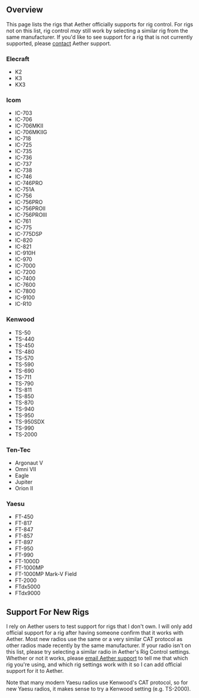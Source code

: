 ## Overview

This page lists the rigs that Aether officially supports for rig control. For rigs not on this list, rig control _may_ still work by selecting a similar rig from the same manufacturer. If you'd like to see support for a rig that is not currently supported, please [contact](https://www.aetherlog.com/contact.html) Aether support.

### Elecraft

- K2
- K3
- KX3

### Icom

- IC-703
- IC-706
- IC-706MKII
- IC-706MKIIG
- IC-718
- IC-725
- IC-735
- IC-736
- IC-737
- IC-738
- IC-746
- IC-746PRO
- IC-751A
- IC-756
- IC-756PRO
- IC-756PROII
- IC-756PROIII
- IC-761
- IC-775
- IC-775DSP
- IC-820
- IC-821
- IC-910H
- IC-970
- IC-7000
- IC-7200
- IC-7400
- IC-7600
- IC-7800
- IC-9100
- IC-R10

### Kenwood

- TS-50
- TS-440
- TS-450
- TS-480
- TS-570
- TS-590
- TS-690
- TS-711
- TS-790
- TS-811
- TS-850
- TS-870
- TS-940
- TS-950
- TS-950SDX
- TS-990
- TS-2000

### Ten-Tec

- Argonaut V
- Omni VII
- Eagle
- Jupiter
- Orion II

### Yaesu

- FT-450
- FT-817
- FT-847
- FT-857
- FT-897
- FT-950
- FT-990
- FT-1000D
- FT-1000MP
- FT-1000MP Mark-V Field
- FT-2000
- FTdx5000
- FTdx9000

## Support For New Rigs

I rely on Aether users to test support for rigs that I don't own. I will only add official support for a rig after having someone confirm that it works with Aether. Most new radios use the same or a very similar CAT protocol as other radios made recently by the same manufacturer. If your radio isn't on this list, please try selecting a similar radio in Aether's Rig Control settings. Whether or not it works, please [email Aether support](mailto:support@aetherlog.com) to tell me that which rig you're using, and which rig settings work with it so I can add official support for it to Aether.

Note that many modern Yaesu radios use Kenwood's CAT protocol, so for new Yaesu radios, it makes sense to try a Kenwood setting (e.g. TS-2000).
